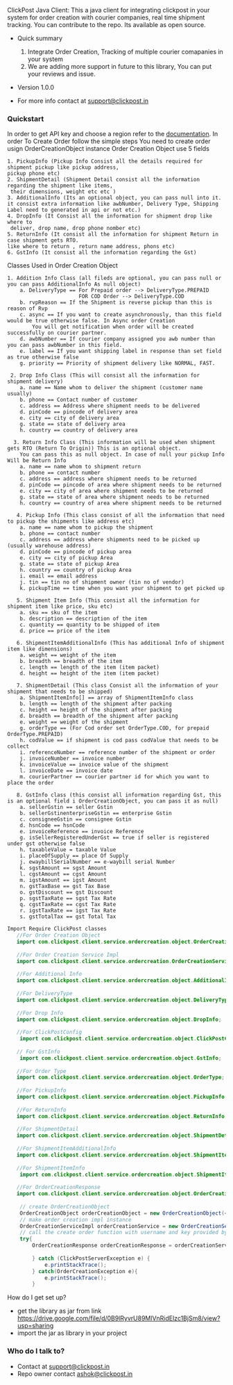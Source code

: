  ClickPost Java Client:
 This a java client for integrating clickpost in your system for order creation with courier companies,
 real time shipment tracking.
 You can contribute to the repo. Its available as open source.
 

 
 * Quick summary
    1. Integrate Order Creation, Tracking of multiple courier comapanies in your system
    2. We are adding more support in future to this library, You can put your reviews and issue.

 * Version
    1.0.0
 * For more info contact at support@clickpost.in
 
 ### Quickstart
 In order to get API key and choose a region refer to the [documentation](https://www.clickpost.in).
 In order To Create Order follow the simple steps
 You need to create order usign OrderCreationObject instance
 Order Creation Object use 5 fields
 
    1. PickupInfo (Pickup Info Consist all the details required for shipment pickup like pickup address, 
    pickup phone etc)
    2. ShipmentDetail (Shipment Detail consist all the information regarding the shipment like items,
     their dimensions, weight etc etc )
    3. AdditionalInfo (Its an optional object, you can pass null into it. 
    it consist extra information like awbNumber, Delivery Type, Shipping Label need to generated in api or not etc.)
    4. DropInfo (It Consist all the information for shipment drop like where to
     deliver, drop name, drop phone nomber etc)
    5. ReturnInfo (It consist all the information for shipment Return in case shipment gets RTO. 
    like where to return , return name address, phons etc)
    6. GstInfo (It consist all the information regarding the Gst)
    
  Classes Used in Order Creation Object  
  
    1. Addition Info Class (all fileds are optional, you can pass null or you can pass AdditionalInfo As null object)
        a. DeliveryType == For Prepaid order --> DeliveryType.PREPAID 
                           FOR COD Order --> DeliveryType.COD
        b. rvpReason == If the Shipment is reverse pickup than this is reason of Rvp
        c. async == If you want to create asynchronously, than this field would be true otherwise false. In Async order Creation
            You will get notification when order will be created successfully on courier partner.
        d. awbNumber == If courier company assigned you awb number than you can pass awbNumber in this field.
        e. label == If you want shipping label in response than set field as true otherwise false
        g. priority == Priority of shipment delivery like NORMAL, FAST.
     
     2. Drop Info Class (This will consist all the information for shipment delivery)
        a. name == Name whom to deliver the shipment (customer name usually)
        b. phone == Contact number of customer 
        c. address == Address where shipment needs to be delivered
        d. pinCode == pincode of delivery area
        e. city == city of delivery area
        g. state == state of delivery area
        h. country == country of delivery area
       
      3. Return Info Class (This information will be used when shipment gets RTO (Return To Origin)) This is an optional object.
        You can pass this as null object. In case of null your pickup Info Will be Return Info
        a. name == name whom to shipment return
        b. phone == contact number
        c. address == address where shipment needs to be returned
        d. pinCode == pincode of area where shipment needs to be returned
        e. city == city of area where shipment needs to be returned
        g. state == state of area where shipment needs to be returned
        h. country == country of area where shipment needs to be returned
        
       4. Pickup Info (This class consist of all the information that need to pickup the shipments like address etc)
        a. name == name whom to pickup the shipment
        b. phone == contact number
        c. address == address where shipments need to be picked up (usually warehouse address)
        d. pinCode == pincode of pickup area
        e. city == city of pickup Area
        g. state == state of pickup Area
        h. country == country of pickup Area
        i. email == email address 
        j. tin == tin no of shipment owner (tin no of vendor)
        k. pickupTime == time when you want your shipment to get picked up
        
       5. Shipment Item Info (This consist all the information for shipment item like price, sku etc)
        a. sku == sku of the item
        b. description == description of the item
        c. quantity == quantity to be shipped of item
        d. price == price of the item
        
       6. ShipmentItemAdditionalInfo (This has additional Info of shipment item like dimensions)
        a. weight == weight of the item
        b. breadth == breadth of the item
        c. length == length of the item (item packet)
        d. height == height of the item (item packet)
        
       7. ShipmentDetail (This class Consist all the information of your shipment that needs to be shipped)
        a. ShipmentItemInfo[] == array of ShipmentItemInfo class
        b. length == length of the shipment after packing
        c. height == height of the shipment after packing
        d. breadth == breadth of the shipment after packing
        e. weight == weight of the shipment
        g. orderType == (For Cod order set OrderType.COD, for prepaid OrderType.PREPAID)
        h. codValue == if shipment is cod pass codValue that needs to be collect
        i. referenceNumber == reference number of the shipment or order
        j. invoiceNumber == invoice number
        k. invoiceValue == invoice value of the shipment
        l. invoiceDate == invoice date
        m. courierPartner == courier partner id for which you want to place the order
        
       8. GstInfo class (this consist all information regarding Gst, this is an optional field i OrderCreationObject, you can pass it as null)
        a. sellerGstin == seller Gstin
        b. sellerGstinenterpriseGstin == enterprise Gstin
        c. consigneeGstin == consignee Gstin
        d. hsnCode == hsnCode
        e. invoiceReference == invoice Reference
        g. isSellerRegisteredUnderGst == true if seller is registered under gst otherwise false
        h. taxableValue = taxable Value
        i. placeOfSupply == place Of Supply
        j. ewaybillSerialNumber == e-waybill serial Number
        k. sgstAmount == sgst Amount
        l. cgstAmount == cgst Amount
        m. igstAmount == igst Amount
        n. gstTaxBase == gst Tax Base
        o. gstDiscount == gst Discount
        p. sgstTaxRate == sgst Tax Rate
        q. cgstTaxRate == cgst Tax Rate
        r. igstTaxRate == igst Tax Rate
        s. gstTotalTax == gst Total Tax
        
        
 ``` JAVA
 Import Require ClickPost classes 
    //For Order Creation Object
    import com.clickpost.client.service.ordercreation.object.OrderCreationObject;
    
    //For Order Creation Service Impl
    import com.clickpost.client.service.ordercreation.OrderCreationServiceImpl;
    
    //For Additional Info
    import com.clickpost.client.service.ordercreation.object.AdditionalInfo;
    
    //For DeliveryType 
    import com.clickpost.client.service.ordercreation.object.DeliveryType;
    
    //For Drop Info
    import com.clickpost.client.service.ordercreation.object.DropInfo;
    
    //For ClickPostConfig
     import com.clickpost.client.service.ordercreation.object.ClickPostConfig;
     
    // For GstInfo 
     import com.clickpost.client.service.ordercreation.object.GstInfo;
     
    //For Order Type
    import com.clickpost.client.service.ordercreation.object.OrderType;
    
    //For PickupInfo 
    import com.clickpost.client.service.ordercreation.object.PickupInfo;
    
    //For ReturnInfo
    import com.clickpost.client.service.ordercreation.object.ReturnInfo;
    
    //For ShipmentDetail 
    import com.clickpost.client.service.ordercreation.object.ShipmentDetail;
    
    //For ShipmentItemAdditionalInfo
    import com.clickpost.client.service.ordercreation.object.ShipmentItemAdditionalInfo;
    
    //For ShipmentItemInfo
     import com.clickpost.client.service.ordercreation.object.ShipmentItemInfo;
    
    //For OrderCreationResponse
    import com.clickpost.client.service.ordercreation.object.OrderCreationResponse;
     
     // create OrderCreationObject
     OrderCreationObject orderCreationObject = new OrderCreationObject(<params>)
     // make order creation impl instance 
     OrderCreationServiceImpl orderCreationService = new OrderCreationServiceImpl()
     // call the create order function with username and key provided by clickpost and define prod or test env
     try{
         OrderCreationResponse orderCreationResponse = orderCreationService.createOrderOnClickPost(orderCreationObject,userName,key,<ClickPostConfig.TEST/ClickPostConfig.PROD>)
        
         } catch (ClickPostServerException e) {
             e.printStackTrace();
         } catch(OrderCreationException e){
             e.printStackTrace(); 
         }
 ```
 
How do I get set up?
 
 * get the library as jar from link https://drive.google.com/file/d/0B9lRyvrU89MlVnRidElzc1BjSm8/view?usp=sharing
 * import the jar as library in your project

 
 ### Who do I talk to? ###
 
 * Contact at support@clickpost.in
 * Repo owner contact ashok@clickpost.in
